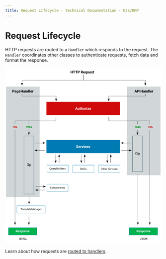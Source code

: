 ```yaml
---
title: Request Lifecycle - Technical Documentation - OJS/OMP
---
```


# Request Lifecycle

HTTP requests are routed to a `Handler` which responds to the request. The `Handler` coordinates other classes to authenticate requests, fetch data and format the response.

![Diagram describing how a request is handled](../img/request-lifecycle.png)

Learn about how requests are [routed to handlers](./architecture-routes.md).